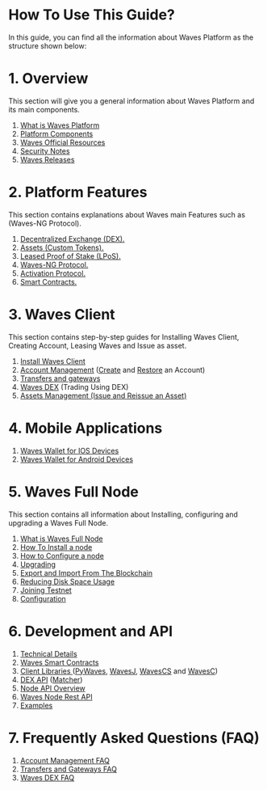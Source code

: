 # How To Use This Guide?

In this guide, you can find all the information about Waves Platform as the structure shown below:

# 1. Overview

This section will give you a general information about Waves Platform and its main components.

1. [What is Waves Platform]()
2. [Platform Components]()
3. [Waves Official Resources](/en/overview/waves-official-resources.md)
4. [Security Notes](/en/overview/security-notes.md)
5. [Waves Releases](/en/overview/waves-releases.md)

# 2. Platform Features

This section contains explanations about Waves main Features such as \(Waves-NG Protocol\).

1. [Decentralized Exchange \(DEX\).](/en/platform-features/decentralized-cryptocurrency-exchange-dex.md)
2. [Assets \(Custom Tokens\).](/en/platform-features/assets-custom-tokens.md)
3. [Leased Proof of Stake \(LPoS\).](/en/platform-features/leased-proof-of-stake-lpos.md)
4. [Waves-NG Protocol.](/en/platform-features/waves-ng-protocol.md)
5. [Activation Protocol.](/en/platform-features/activation-protocol.md)
6. [Smart Contracts.](/en/platform-features/smart-contracts.md)

# 3. Waves Client

This section contains step-by-step guides for Installing Waves Client, Creating Account, Leasing Waves and Issue as asset.

1. [Install Waves Client](/en/waves-client/install-waves-client.md)
2. [Account Management](/en/waves-client/account-management.md) \([Create](/en/waves-client/account-management/creating-an-account.md) and [Restore](/en/waves-client/account-management/restore-an-account.md) an Account\)
3. [Transfers and gateways](/en/waves-client/wallet-management.md)
4. [Waves DEX](/en/waves-client/waves-dex.md) \(Trading Using DEX\)
5. [Assets Management \(Issue and Reissue an Asset\)](/en/waves-client/assets-management.md)

# 4. Mobile Applications

1. [Waves Wallet for IOS Devices](/en/mobile-apps/iOS.md)
2. [Waves Wallet for Android Devices](/en/mobile-apps/android.md)

# 5. Waves Full Node

This section contains all information about Installing, configuring and upgrading a Waves Full Node.

1. [What is Waves Full Node](/en/waves-full-node/what-is-a-full-node.md)
2. [How To Install a node](/en/waves-full-node/how-to-install-a-node/how-to-install-a-node.md)
3. [How to Configure a node](/en/waves-full-node/how-to-configure-a-node.md)
4. [Upgrading](/en/waves-full-node/upgrading.md)
5. [Export and Import From The Blockchain](/en/waves-full-node/export-and-import-from-the-blockchain.md)
6. [Reducing Disk Space Usage](/en/waves-full-node/reducing-disk-space-usage.md)
7. [Joining Testnet](/en/waves-full-node/joining-testnet.md)
8. [Configuration](/en/waves-full-node/configuration.md)

# 6. Development and API

1. [Technical Details](/en/technical-details/technical-details.md)
2. [Waves Smart Contracts](/en/technical-details/waves-contracts-language-description.md)
3. [Client Libraries ](/en/development-and-api/client-libraries.md)\([PyWaves](/en/development-and-api/client-libraries/pywaves.md), [WavesJ](/en/development-and-api/client-libraries/wavesj.md), [WavesCS](/en/development-and-api/client-libraries/wavescs.md) and [WavesC](/en/development-and-api/client-libraries/waves-c.md)\)
4. [DEX API](/en/development-and-api/dex-api.md) \([Matcher](/en/development-and-api/dex-api/matcher.md)\)
5. [Node API Overview](https://legacy.gitbook.com/book/waves-platform/wavesdocs/edit#)
6. [Waves Node Rest API](/en/development-and-api/waves-node-rest-api.md)
7. [Examples](/en/development-and-api/examples.md)

# 7. Frequently Asked Questions \(FAQ\)

1. [Account Management FAQ](/en/frequently-asked-questions-faq/account-management-faq.md)
2. [Transfers and Gateways FAQ](/en/frequently-asked-questions-faq/transfers-and-gateways-faq.md)
3. [Waves DEX FAQ](/en/frequently-asked-questions-faq/waves-dex-faq.md)
